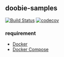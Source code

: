 ## doobie-samples

[![Build Status](https://travis-ci.org/isuzuki/doobie-samples.svg?branch=master)](https://travis-ci.org/isuzuki/doobie-samples)
[![codecov](https://codecov.io/gh/isuzuki/doobie-samples/branch/master/graph/badge.svg)](https://codecov.io/gh/isuzuki/doobie-samples)


### requirement
- [Docker](https://www.docker.com/)
- [Docker Compose](https://docs.docker.com/compose/)
